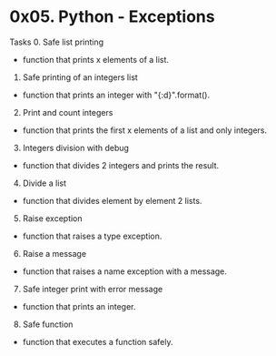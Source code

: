 # 0x05. Python - Exceptions


Tasks
0. Safe list printing
- function that prints x elements of a list.

1. Safe printing of an integers list
- function that prints an integer with "{:d}".format().

2. Print and count integers
- function that prints the first x elements of a list and only integers.

3. Integers division with debug
- function that divides 2 integers and prints the result.

4. Divide a list
- function that divides element by element 2 lists.

5. Raise exception
- function that raises a type exception.

6. Raise a message
- function that raises a name exception with a message.

7. Safe integer print with error message
- function that prints an integer.

8. Safe function
- function that executes a function safely.

